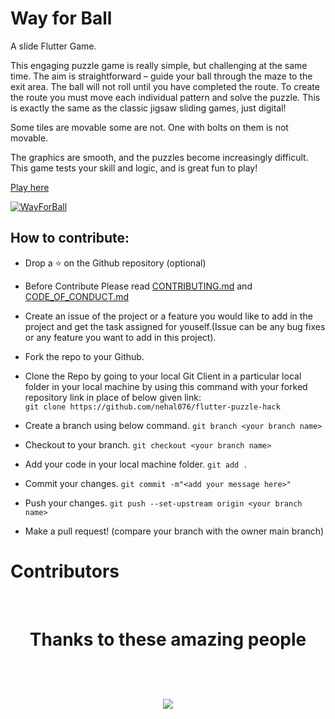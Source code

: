 # Way for Ball

A slide Flutter Game.

This engaging puzzle game is really simple, but challenging at the same time. The aim is straightforward – guide your ball through the maze to the exit area. The ball will not roll until you have completed the route. To create the route you must move each individual pattern and solve the puzzle. This is exactly the same as the classic jigsaw sliding games, just digital!

Some tiles are movable some are not. One with bolts on them is not movable.

The graphics are smooth, and the puzzles become increasingly difficult. This game tests your skill and logic, and is great fun to play!

[Play here](https://wayforball.web.app/)

[![WayForBall](https://wayforball.web.app/main-background.png)](https://wayforball.web.app/)



## How to contribute:

- Drop a :star: on the Github repository (optional)<br/>

- Before Contribute Please read [CONTRIBUTING.md](https://github.com/sb-decoder/flutter-puzzle-hack/blob/master/CONTRIBUTING.md) and [CODE_OF_CONDUCT.md](https://github.com/sb-decoder/flutter-puzzle-hack/blob/master/CODE_OF_CONDUCT.md)

- Create an issue of the project or a feature you would like to add in the project and get the task assigned for youself.(Issue can be any bug fixes or any feature you want to add in this project).

- Fork the repo to your Github.<br/>

- Clone the Repo by going to your local Git Client in a particular local folder in your local machine by using this command with your forked repository link in place of below given link: <br/>
  `git clone https://github.com/nehal076/flutter-puzzle-hack`
- Create a branch using below command.
  `git branch <your branch name>`
- Checkout to your branch.
  `git checkout <your branch name>`
- Add your code in your local machine folder.
  `git add . `
- Commit your changes.
  `git commit -m"<add your message here>"`
- Push your changes.
  `git push --set-upstream origin <your branch name>`

- Make a pull request! (compare your branch with the owner main branch)

# Contributors
<br>
<h1 align="center">
 <b>Thanks to these amazing people
<h1>
<a href="https://github.com/nehal076/flutter-puzzle-hack/graphs/contributors">
  <img src="https://contrib.rocks/image?repo=nehal076/flutter-puzzle-hack&&max=817" />
</a>
